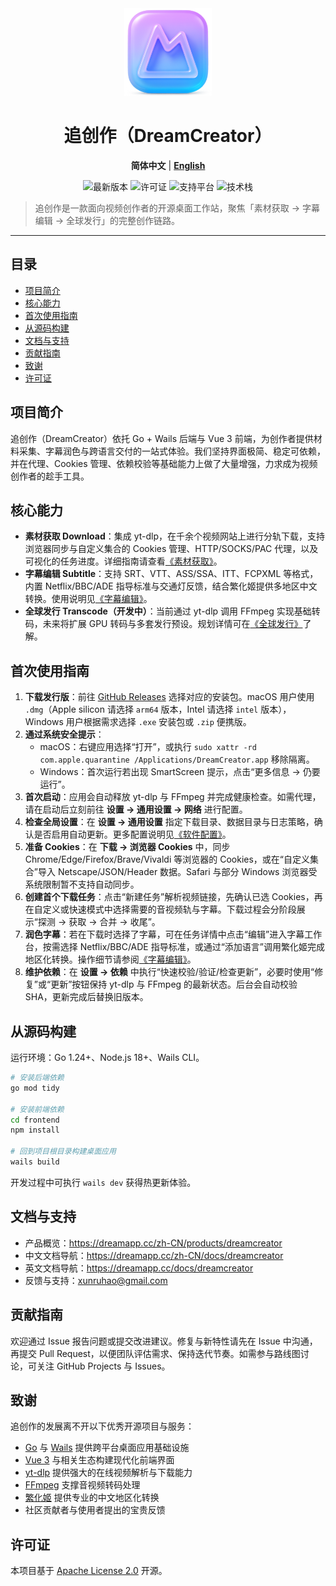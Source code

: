 <div align="center">
  <a href="https://github.com/arnoldhao/dreamcreator/"><img src="frontend/src/assets/images/icon.png" width="140" alt="dreamcreator 图标" /></a>
</div>

<h1 align="center">追创作（DreamCreator）</h1>

<p align="center">
  <strong>简体中文</strong> |
  <a href="./README_en.md"><strong>English</strong></a>
</p>

<div align="center">
  <img src="https://img.shields.io/github/v/tag/arnoldhao/dreamcreator?label=version" alt="最新版本" />
  <img src="https://img.shields.io/badge/license-Apache--2.0-blue" alt="许可证" />
  <img src="https://img.shields.io/badge/platform-Windows%20%7C%20macOS-lightgrey" alt="支持平台" />
  <img src="https://img.shields.io/badge/stack-Go%20%E2%80%A2%20Wails%20%E2%80%A2%20Vue3-green" alt="技术栈" />
</div>

> 追创作是一款面向视频创作者的开源桌面工作站，聚焦「素材获取 → 字幕编辑 → 全球发行」的完整创作链路。

---

## 目录
- [项目简介](#项目简介)
- [核心能力](#核心能力)
- [首次使用指南](#首次使用指南)
- [从源码构建](#从源码构建)
- [文档与支持](#文档与支持)
- [贡献指南](#贡献指南)
- [致谢](#致谢)
- [许可证](#许可证)

## 项目简介
追创作（DreamCreator）依托 Go + Wails 后端与 Vue 3 前端，为创作者提供材料采集、字幕润色与跨语言交付的一站式体验。我们坚持界面极简、稳定可依赖，并在代理、Cookies 管理、依赖校验等基础能力上做了大量增强，力求成为视频创作者的趁手工具。

## 核心能力
- **素材获取 Download**：集成 yt-dlp，在千余个视频网站上进行分轨下载，支持浏览器同步与自定义集合的 Cookies 管理、HTTP/SOCKS/PAC 代理，以及可视化的任务进度。详细指南请查看[《素材获取》](https://dreamapp.cc/zh-CN/docs/dreamcreator/download)。
- **字幕编辑 Subtitle**：支持 SRT、VTT、ASS/SSA、ITT、FCPXML 等格式，内置 Netflix/BBC/ADE 指导标准与交通灯反馈，结合繁化姬提供多地区中文转换。使用说明见[《字幕编辑》](https://dreamapp.cc/zh-CN/docs/dreamcreator/subtitles)。
- **全球发行 Transcode（开发中）**：当前通过 yt-dlp 调用 FFmpeg 实现基础转码，未来将扩展 GPU 转码与多套发行预设。规划详情可在[《全球发行》](https://dreamapp.cc/zh-CN/docs/dreamcreator/transcode)了解。

## 首次使用指南
1. **下载发行版**：前往 [GitHub Releases](https://github.com/arnoldhao/dreamcreator/releases) 选择对应的安装包。macOS 用户使用 `.dmg`（Apple silicon 请选择 `arm64` 版本，Intel 请选择 `intel` 版本），Windows 用户根据需求选择 `.exe` 安装包或 `.zip` 便携版。
2. **通过系统安全提示**：
   - macOS：右键应用选择“打开”，或执行 `sudo xattr -rd com.apple.quarantine /Applications/DreamCreator.app` 移除隔离。
   - Windows：首次运行若出现 SmartScreen 提示，点击“更多信息 → 仍要运行”。
3. **首次启动**：应用会自动释放 yt-dlp 与 FFmpeg 并完成健康检查。如需代理，请在启动后立刻前往 **设置 → 通用设置 → 网络** 进行配置。
4. **检查全局设置**：在 **设置 → 通用设置** 指定下载目录、数据目录与日志策略，确认是否启用自动更新。更多配置说明见[《软件配置》](https://dreamapp.cc/zh-CN/docs/dreamcreator/settings)。
5. **准备 Cookies**：在 **下载 → 浏览器 Cookies** 中，同步 Chrome/Edge/Firefox/Brave/Vivaldi 等浏览器的 Cookies，或在“自定义集合”导入 Netscape/JSON/Header 数据。Safari 与部分 Windows 浏览器受系统限制暂不支持自动同步。
6. **创建首个下载任务**：点击“新建任务”解析视频链接，先确认已选 Cookies，再在自定义或快速模式中选择需要的音视频轨与字幕。下载过程会分阶段展示“探测 → 获取 → 合并 → 收尾”。
7. **润色字幕**：若在下载时选择了字幕，可在任务详情中点击“编辑”进入字幕工作台，按需选择 Netflix/BBC/ADE 指导标准，或通过“添加语言”调用繁化姬完成地区化转换。操作细节请参阅[《字幕编辑》](https://dreamapp.cc/zh-CN/docs/dreamcreator/subtitles)。
8. **维护依赖**：在 **设置 → 依赖** 中执行“快速校验/验证/检查更新”，必要时使用“修复”或“更新”按钮保持 yt-dlp 与 FFmpeg 的最新状态。后台会自动校验 SHA，更新完成后替换旧版本。

## 从源码构建
运行环境：Go 1.24+、Node.js 18+、Wails CLI。

```bash
# 安装后端依赖
go mod tidy

# 安装前端依赖
cd frontend
npm install

# 回到项目根目录构建桌面应用
wails build
```
开发过程中可执行 `wails dev` 获得热更新体验。

## 文档与支持
- 产品概览：https://dreamapp.cc/zh-CN/products/dreamcreator
- 中文文档导航：https://dreamapp.cc/zh-CN/docs/dreamcreator
- 英文文档导航：https://dreamapp.cc/docs/dreamcreator
- 反馈与支持：xunruhao@gmail.com

## 贡献指南
欢迎通过 Issue 报告问题或提交改进建议。修复与新特性请先在 Issue 中沟通，再提交 Pull Request，以便团队评估需求、保持迭代节奏。如需参与路线图讨论，可关注 GitHub Projects 与 Issues。

## 致谢
追创作的发展离不开以下优秀开源项目与服务：
- [Go](https://go.dev/) 与 [Wails](https://wails.io/) 提供跨平台桌面应用基础设施
- [Vue 3](https://vuejs.org/) 与相关生态构建现代化前端界面
- [yt-dlp](https://github.com/yt-dlp/yt-dlp) 提供强大的在线视频解析与下载能力
- [FFmpeg](https://ffmpeg.org/) 支撑音视频转码处理
- [繁化姬](https://zhconvert.org/) 提供专业的中文地区化转换
- 社区贡献者与使用者提出的宝贵反馈

## 许可证
本项目基于 [Apache License 2.0](LICENSE) 开源。
